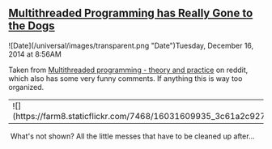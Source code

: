 ## [Multithreaded Programming has Really Gone to the Dogs](/blog/2014/12/16/multithreaded-programming-has-really-gone-to-the-dogs.html)

<div class="journal-entry-tag journal-entry-tag-post-title"><span class="posted-on">![Date](/universal/images/transparent.png "Date")Tuesday, December 16, 2014 at 8:56AM</span></div>

<div class="body">

Taken from [Multithreaded programming - theory and practice](http://www.reddit.com/r/aww/comments/2oagj8/multithreaded_programming_theory_and_practice/) on reddit, which also has some very funny comments. If anything this is way too organized. 

<table>

<tbody>

<tr>

<td>![](https://farm8.staticflickr.com/7468/16031609935_3c61a2c927_n.jpg)</td>

<td>![](https://farm8.staticflickr.com/7554/16030927452_8fe798e3a0_n.jpg)</td>

</tr>

</tbody>

</table>

 What's not shown? All the little messes that have to be cleaned up after...

</div>